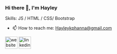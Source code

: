 


### Hi there 👋, I'm Hayley

Skills: JS / HTML / CSS/ Bootstrap 
- 📫 How to reach me: Hayleykphanna@gmail.com  


[<img src='https://cdn.jsdelivr.net/npm/simple-icons@3.0.1/icons/icloud.svg' alt='website' height='40'>](https://hayleyhanna.github.io/)  [<img src='https://cdn.jsdelivr.net/npm/simple-icons@3.0.1/icons/linkedin.svg' alt='linkedin' height='40'>](https://www.linkedin.com/in/hayley-h-222243202/?miniProfileUrn=urn%3Ali%3Afs_miniProfile%3AACoAADOmEXoBFKxtW0W1KInLhPVSaLYazYdnUmU)  


